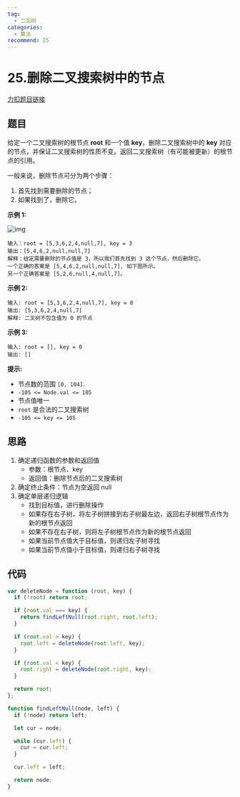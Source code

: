 ```yaml
---
tag:
  - 二叉树
categories:
  - 算法
recommend: 25
---
```


# 25.删除二叉搜索树中的节点

[力扣题目链接](https://leetcode.cn/problems/delete-node-in-a-bst/)

## 题目

给定一个二叉搜索树的根节点 **root** 和一个值 **key**，删除二叉搜索树中的 **key** 对应的节点，并保证二叉搜索树的性质不变。返回二叉搜索树（有可能被更新）的根节点的引用。

一般来说，删除节点可分为两个步骤：

1. 首先找到需要删除的节点；
2. 如果找到了，删除它。

**示例 1:**

![img](https://assets.leetcode.com/uploads/2020/09/04/del_node_1.jpg)

```
输入：root = [5,3,6,2,4,null,7], key = 3
输出：[5,4,6,2,null,null,7]
解释：给定需要删除的节点值是 3，所以我们首先找到 3 这个节点，然后删除它。
一个正确的答案是 [5,4,6,2,null,null,7], 如下图所示。
另一个正确答案是 [5,2,6,null,4,null,7]。
```

**示例 2:**

```
输入: root = [5,3,6,2,4,null,7], key = 0
输出: [5,3,6,2,4,null,7]
解释: 二叉树不包含值为 0 的节点
```

**示例 3:**

```
输入: root = [], key = 0
输出: []
```

**提示:**

- 节点数的范围 `[0, 104]`.
- `-105 <= Node.val <= 105`
- 节点值唯一
- `root` 是合法的二叉搜索树
- `-105 <= key <= 105`

## 思路

1. 确定递归函数的参数和返回值
   - 参数：根节点、key
   - 返回值：删除节点后的二叉搜索树
2. 确定终止条件：节点为空返回 null
3. 确定单层递归逻辑
   - 找到目标值，进行删除操作
   - 如果存在右子树，将左子树拼接到右子树最左边，返回右子树根节点作为新的根节点返回
   - 如果不存在右子树，则将左子树根节点作为新的根节点返回
   - 如果当前节点值大于目标值，则递归左子树寻找
   - 如果当前节点值小于目标值，则递归右子树寻找

## 代码

```js
var deleteNode = function (root, key) {
  if (!root) return root;

  if (root.val === key) {
    return findLeftNull(root.right, root.left);
  }

  if (root.val > key) {
    root.left = deleteNode(root.left, key);
  }

  if (root.val < key) {
    root.right = deleteNode(root.right, key);
  }

  return root;
};

function findLeftNull(node, left) {
  if (!node) return left;

  let cur = node;

  while (cur.left) {
    cur = cur.left;
  }

  cur.left = left;

  return node;
}
```
